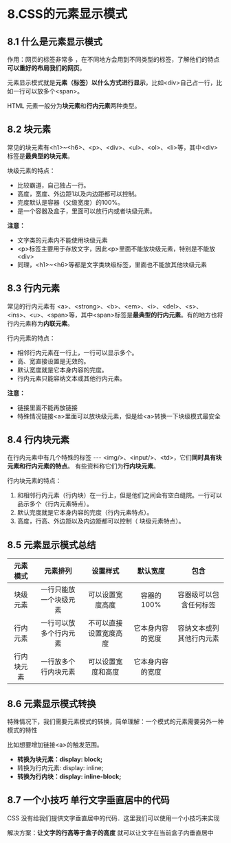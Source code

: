 # 8.CSS的元素显示模式

## 8.1 什么是元素显示模式

作用：网页的标签非常多 ，在不同地方会用到不同类型的标签，了解他们的特点**可以重好的布局我们的网页**。

元素显示模式就是**元素（标签）以什么方式进行显示**，比如\<div>自己占一行，比如一行可以放多个\<span>。

HTML 元素一般分为**块元素**和**行内元素**两种类型。

## 8.2 块元素

常见的块元素有\<h1>~\<h6>、\<p>、\<div>、\<ul>、\<ol>、\<li>等，其中\<div>标签是**最典型的块元素**。

块级元素的特点：

* 比较霸道，自己独占一行。
* 高度，宽度、外边距1以及内边距都可以控制。
* 完度默认是容器（父级宽度）的100%。
* 是一个容器及盒子，里面可以放行内或者块级元素。

**注意：**

* 文字类的元素内不能使用块级元素
* \<p>标签主要用于存放文字，因此\<p>里面不能放块级元素，特别是不能放\<div>
* 同理，\<h1>~\<h6>等都是文字类块级标签，里面也不能放其他块级元素

## 8.3 行内元素

常见的行内元素有 \<a>、\<strong>、\<b>、\<em>、\<i>、\<del>、\<s>、\<ins>、\<u>、\<span>等，其中\<span>标签是**最典型的行内元素**。有的地方也将行内元素称为**内联元素**。

行内元素的特点：

* 相邻行内元素在一行上，一行可以显示多个。
* 高、宽直接设置是无效的。
* 默认宽度就是它本身内容的完度。
* 行内元素只能容纳文本或其他行内元素。

**注意：**

* 链接里面不能再放链接
* 特殊情况链接\<a>里面可以放块级元素，但是给\<a>转换一下块级模式最安全

## 8.4 行内块元素

在行内元素中有几个特殊的标签 --- \<img/>、\<input/>、\<td>，它们**同时具有块元素和行内元素的特点**。
有些资料称它们为**行内块元素**。

行内块元素的特点：

1. 和相邻行内元素（行内块）在一行上，但是他们之间会有空白缝院。一行可以品示多个（行内元素特点）。
2. 默认完度就是它本身内容的完度（行内元素特点）。
3. 高度，行高、外边距以及内边距都可以控制（ 块级元素特点）。

## 8.5 元素显示模式总结

|元素模式|元素排列|设置样式|默认宽度|包含|
|:-:|:-:|:-:|:-:|:----------------:|
|块级元素|一行只能放一个块级元素|可以设置宽度高度|容器的100%|容器级可以包含任何标签|
|行内元素|一行可以放多个行内元素|不可以直接设置宽度高度|它本身内容的宽度|容纳文本或列其他行内元素|
|行内块元素|一行放多个行内块元素|可以设置宽度和高度|它本身内容的宽度||

## 8.6 元素显示模式转换

特殊情况下，我们需要元素模式的转换，简单理解：一个模式的元素需要另外一种模式的特性

比如想要增加链接\<a>的触发范围。

* **转换为块元素：display: block;**
* 转换为行内元素: display: inline;
* **转换为行内块：display: inline-block;**

## 8.7 一个小技巧 单行文字垂直居中的代码

CSS 没有给我们提供文字垂直居中的代码．这里我们可以使用一个小技巧来实现

解决方案：**让文字的行高等于盒子的高度** 就可以让文字在当前盒子内垂直居中
